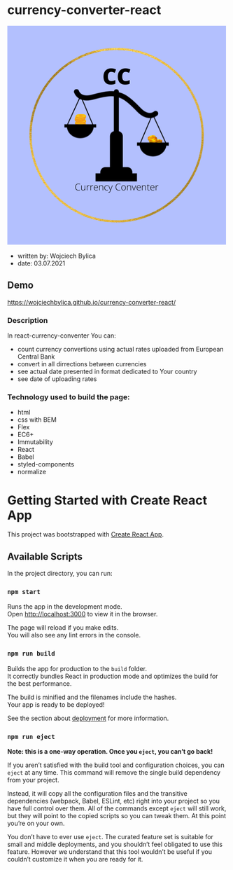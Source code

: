 # currency-converter-react
![logo](/public/currencyConventerLogo.png)
 - written by: Wojciech Bylica
 - date: 03.07.2021

## Demo

https://wojciechbylica.github.io/currency-converter-react/

### Description

In react-currency-conventer You can:
- count currency convertions using actual rates uploaded from European Central Bank
- convert in all dirrections between currencies
- see actual date presented in format dedicated to Your country 
- see date of uploading rates
### Technology used to build the page:
- html
- css with BEM 
- Flex
- EC6+
- Immutability
- React
- Babel
- styled-components
- normalize
# Getting Started with Create React App

This project was bootstrapped with [Create React App](https://github.com/facebook/create-react-app).

## Available Scripts

In the project directory, you can run:

### `npm start`

Runs the app in the development mode.\
Open [http://localhost:3000](http://localhost:3000) to view it in the browser.

The page will reload if you make edits.\
You will also see any lint errors in the console.

### `npm run build`

Builds the app for production to the `build` folder.\
It correctly bundles React in production mode and optimizes the build for the best performance.

The build is minified and the filenames include the hashes.\
Your app is ready to be deployed!

See the section about [deployment](https://facebook.github.io/create-react-app/docs/deployment) for more information.

### `npm run eject`

**Note: this is a one-way operation. Once you `eject`, you can’t go back!**

If you aren’t satisfied with the build tool and configuration choices, you can `eject` at any time. This command will remove the single build dependency from your project.

Instead, it will copy all the configuration files and the transitive dependencies (webpack, Babel, ESLint, etc) right into your project so you have full control over them. All of the commands except `eject` will still work, but they will point to the copied scripts so you can tweak them. At this point you’re on your own.

You don’t have to ever use `eject`. The curated feature set is suitable for small and middle deployments, and you shouldn’t feel obligated to use this feature. However we understand that this tool wouldn’t be useful if you couldn’t customize it when you are ready for it.
